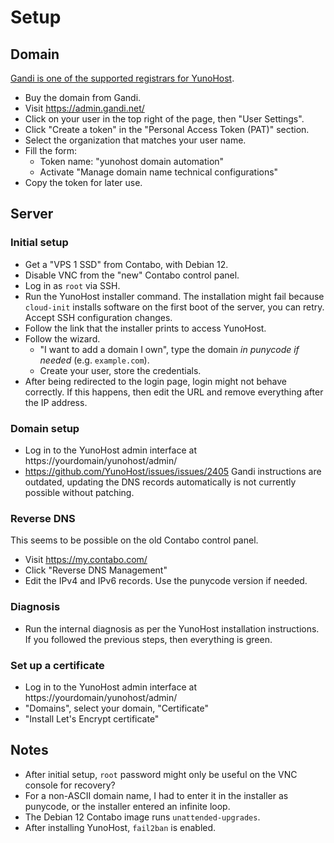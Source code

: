 # Setup

## Domain

[Gandi is one of the supported registrars for YunoHost](https://doc.yunohost.org/en/providers/registrar).

* Buy the domain from Gandi.
* Visit https://admin.gandi.net/
* Click on your user in the top right of the page, then "User Settings".
* Click "Create a token" in the "Personal Access Token (PAT)" section.
* Select the organization that matches your user name.
* Fill the form:
  * Token name: "yunohost domain automation"
  * Activate "Manage domain name technical configurations"
* Copy the token for later use.

## Server

### Initial setup

* Get a "VPS 1 SSD" from Contabo, with Debian 12.
* Disable VNC from the "new" Contabo control panel.
* Log in as `root` via SSH.
* Run the YunoHost installer command.
  The installation might fail because `cloud-init` installs software on the first boot of the server, you can retry.
  Accept SSH configuration changes.
* Follow the link that the installer prints to access YunoHost.
* Follow the wizard.
  * "I want to add a domain I own", type the domain *in punycode if needed* (e.g. `example.com`).
  * Create your user, store the credentials.
* After being redirected to the login page, login might not behave correctly.
  If this happens, then edit the URL and remove everything after the IP address.

### Domain setup

* Log in to the YunoHost admin interface at https://yourdomain/yunohost/admin/
* https://github.com/YunoHost/issues/issues/2405 Gandi instructions are outdated, updating the DNS records automatically is not currently possible without patching.

### Reverse DNS

This seems to be possible on the old Contabo control panel.

* Visit https://my.contabo.com/
* Click "Reverse DNS Management"
* Edit the IPv4 and IPv6 records.
  Use the punycode version if needed.

### Diagnosis

* Run the internal diagnosis as per the YunoHost installation instructions.
  If you followed the previous steps, then everything is green.

### Set up a certificate

* Log in to the YunoHost admin interface at https://yourdomain/yunohost/admin/
* "Domains", select your domain, "Certificate"
* "Install Let's Encrypt certificate"

## Notes

* After initial setup, `root` password might only be useful on the VNC console for recovery?
* For a non-ASCII domain name, I had to enter it in the installer as punycode, or the installer entered an infinite loop.
* The Debian 12 Contabo image runs `unattended-upgrades`.
* After installing YunoHost, `fail2ban` is enabled.
